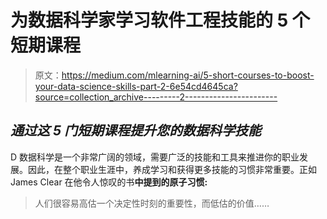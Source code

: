 # 为数据科学家学习软件工程技能的 5 个短期课程

> 原文：<https://medium.com/mlearning-ai/5-short-courses-to-boost-your-data-science-skills-part-2-6e54cd4645ca?source=collection_archive---------2----------------------->

## *通过这 5 门短期课程提升您的数据科学技能*

D 数据科学是一个非常广阔的领域，需要广泛的技能和工具来推进你的职业发展。因此，在整个职业生涯中，养成学习和获得更多技能的习惯非常重要。正如 James Clear 在他令人惊叹的书**中提到的原子习惯:**

> 人们很容易高估一个决定性时刻的重要性，而低估的价值……